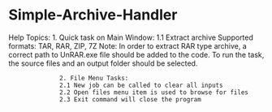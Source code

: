 # Simple-Archive-Handler

Help Topics:
                  1. Quick task on Main Window:
                  1.1 Extract archive
                  Supported formats: TAR, RAR, ZIP, 7Z
                  Note: In order to extract RAR type archive, a correct path to UnRAR.exe file should be added to the code. 
                  To run the task, the source files and an output folder should be selected.

                  2. File Menu Tasks:
                  2.1 New job can be called to clear all inputs
                  2.2 Open files menu item is used to browse for files 
                  2.3 Exit command will close the program
